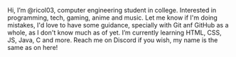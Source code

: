 Hi, I’m @ricol03, computer engineering student in college. Interested in programming, tech, gaming, anime and music. Let me know if I'm doing mistakes, I'd love to have some guidance, specially with Git anf GitHub as a whole, as I don't know much as of yet. I’m currently learning HTML, CSS, JS, Java, C and more. Reach me on Discord if you wish, my name is the same as on here!
